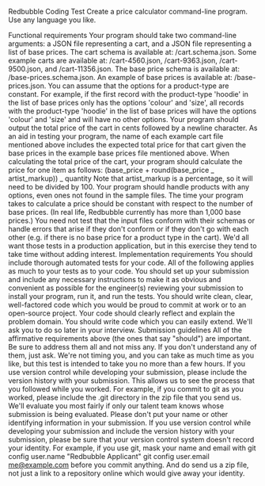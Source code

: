 Redbubble Coding Test
Create a price calculator command-line program. Use any language you like.

Functional requirements
Your program should take two command-line arguments:
a JSON file representing a cart, and
a JSON file representing a list of base prices.
The cart schema is available at: /cart.schema.json. Some example carts are available at: /cart-4560.json, /cart-9363.json, /cart-9500.json, and /cart-11356.json.
The base price schema is available at: /base-prices.schema.json. An example of base prices is available at: /base-prices.json.
You can assume that the options for a product-type are constant.
For example, if the first record with the product-type 'hoodie' in the list of base prices only has the options 'colour' and 'size', all records with the product-type 'hoodie' in the list of base prices will have the options 'colour' and 'size' and will have no other options.
Your program should output the total price of the cart in cents followed by a newline character.
As an aid in testing your program, the name of each example cart file mentioned above includes the expected total price for that cart given the base prices in the example base prices file mentioned above.
When calculating the total price of the cart, your program should calculate the price for one item as follows: (base_price + round(base_price _ artist_markup)) _ quantity
Note that artist_markup is a percentage, so it will need to be divided by 100.
Your program should handle products with any options, even ones not found in the sample files.
The time your program takes to calculate a price should be constant with respect to the number of base prices. (In real life, Redbubble currently has more than 1,000 base prices.)
You need not test that the input files conform with their schemas or handle errors that arise if they don't conform or if they don't go with each other (e.g. if there is no base price for a product type in the cart). We'd all want those tests in a production application, but in this exercise they tend to take time without adding interest.
Implementation requirements
You should include thorough automated tests for your code. All of the following applies as much to your tests as to your code.
You should set up your submission and include any necessary instructions to make it as obvious and convenient as possible for the engineer(s) reviewing your submission to install your program, run it, and run the tests.
You should write clean, clear, well-factored code which you would be proud to commit at work or to an open-source project.
Your code should clearly reflect and explain the problem domain.
You should write code which you can easily extend. We'll ask you to do so later in your interview.
Submission guidelines
All of the affirmative requirements above (the ones that say "should") are important. Be sure to address them all and not miss any. If you don't understand any of them, just ask.
We're not timing you, and you can take as much time as you like, but this test is intended to take you no more than a few hours.
If you use version control while developing your submission, please include the version history with your submission. This allows us to see the process that you followed while you worked. For example, if you commit to git as you worked, please include the .git directory in the zip file that you send us.
We'll evaluate you most fairly if only our talent team knows whose submission is being evaluated. Please don't put your name or other identifying information in your submission. If you use version control while developing your submission and include the version history with your submission, please be sure that your version control system doesn't record your identity. For example, if you use git, mask your name and email with
git config user.name "Redbubble Applicant"
git config user.email me@example.com
before you commit anything. And do send us a zip file, not just a link to a repository online which would give away your identity.
